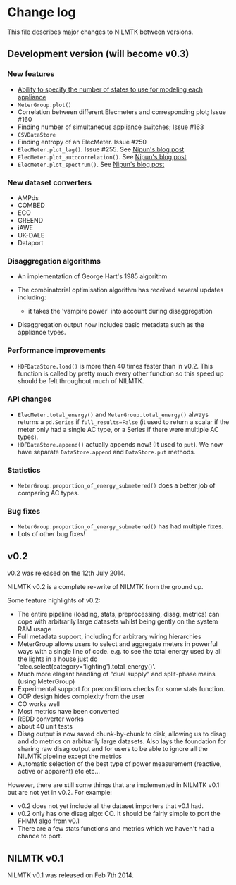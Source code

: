 # Change log

This file describes major changes to NILMTK between versions.


## Development version (will become v0.3)

### New features

* [Ability to specify the number of states to use for modeling each appliance](http://nipunbatra.github.io/2015/07/nilmtk-states/)
* `MeterGroup.plot()`
* Correlation between different Elecmeters and corresponding plot; Issue #160
* Finding number of simultaneous appliance switches; Issue #163
* `CSVDataStore`
* Finding entropy of an ElecMeter. Issue #250
* `ElecMeter.plot_lag()`.  Issue #255.  See [Nipun's blog post](http://nipunbatra.github.io/2014/12/nilmtk-new-plots)
* `ElecMeter.plot_autocorrelation()`.  See [Nipun's blog post](http://nipunbatra.github.io/2014/12/nilmtk-new-plots)
* `ElecMeter.plot_spectrum()`.  See [Nipun's blog post](http://nipunbatra.github.io/2014/12/nilmtk-new-plots)


### New dataset converters

* AMPds
* COMBED
* ECO
* GREEND
* iAWE
* UK-DALE
* Dataport


### Disaggregation algorithms

* An implementation of George Hart's 1985 algorithm
* The combinatorial optimisation algorithm has received several
  updates including:
    * it takes the 'vampire power' into account during disaggregation

* Disaggregation output now includes basic metadata such as the
  appliance types.


### Performance improvements

* `HDFDataStore.load()` is more than 40 times faster than in v0.2.
  This function is called by pretty much every other function so this
  speed up should be felt throughout much of NILMTK.


### API changes

* `ElecMeter.total_energy()` and `MeterGroup.total_energy()` always
  returns a `pd.Series` if `full_results=False` (it used to return a
  scalar if the meter only had a single AC type, or a Series if there
  were multiple AC types).
* `HDFDataStore.append()` actually appends now!  (It used to
  `put`).  We now have separate `DataStore.append` and
  `DataStore.put` methods.


### Statistics

* `MeterGroup.proportion_of_energy_submetered()` does a better job
  of comparing AC types.


### Bug fixes

* `MeterGroup.proportion_of_energy_submetered()` has had multiple
  fixes.
* Lots of other bug fixes!


## v0.2


v0.2 was released on the 12th July 2014.

NILMTK v0.2 is a complete re-write of NILMTK from the ground up.

Some feature highlights of v0.2:

* The entire pipeline (loading, stats, preprocessing, disag, metrics)
  can cope with arbitrarily large datasets whilst being gently on the
  system RAM usage
* Full metadata support, including for arbitrary wiring hierarchies
* MeterGroup allows users to select and aggregate meters in powerful
  ways with a single line of code.  e.g. to see the total energy used
  by all the lights in a house just do
  'elec.select(category='lighting').total_energy()'.
* Much more elegant handling of "dual supply" and split-phase mains
  (using MeterGroup)
* Experimental support for preconditions checks for some stats
  function.
* OOP design hides complexity from the user
* CO works well
* Most metrics have been converted
* REDD converter works
* about 40 unit tests
* Disag output is now saved chunk-by-chunk to disk, allowing us to
  disag and do metrics on arbitrarily large datasets.  Also lays the
  foundation for sharing raw disag output and for users to be able to
  ignore all the NILMTK pipeline except the metrics
* Automatic selection of the best type of power measurement (reactive,
  active or apparent) etc etc...

However, there are still some things that are implemented in NILMTK
v0.1 but are not yet in v0.2.  For example:

* v0.2 does not yet include all the dataset importers that v0.1 had.
* v0.2 only has one disag algo: CO.  It should be fairly simple to
  port the FHMM algo from v0.1
* There are a few stats functions and metrics which we haven't had a
  chance to port.


## NILMTK v0.1

NILMTK v0.1 was released on Feb 7th 2014.

